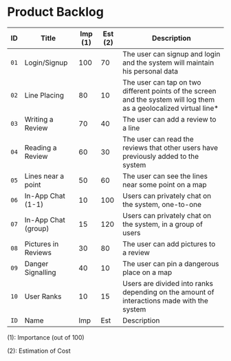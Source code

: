 # Product Backlog

|   ID   |   Title                   | Imp (1) | Est (2) |   Description                 |
---------|---------------------------|---------|---------|--------------------------------
|  `01`  |   Login/Signup            |   100   |    70   |   The user can signup and login and the system will maintain his personal data |
|  `02`  |   Line Placing            |    80   |    10   |   The user can tap on two different points of the screen and the system will log them as a geolocalized virtual line* |
|  `03`  |   Writing a Review        |    70   |    40   |   The user can add a review to a line |
|  `04`  |   Reading a Review        |    60   |    30   |   The user can read the reviews that other users have previously added to the system |
|  `05`  |   Lines near a point      |    50   |    60   |   The user can see the lines near some point on a map |
|  `06`  |   In-App Chat (1-1)       |    10   |   100   |   Users can privately chat on the system, one-to-one |
|  `07`  |   In-App Chat (group)     |    15   |   120   |   Users can privately chat on the system, in a group of users |
|  `08`  |   Pictures in Reviews     |    30   |    80   |   The user can add pictures to a review |
|  `09`  |   Danger Signalling       |    40   |    10   |   The user can pin a dangerous place on a map |
|  `10`  |   User Ranks              |    10   |    15   |   Users are divided into ranks depending on the amount of interactions made with the system |
|  `ID`  |   Name                    |   Imp   |   Est   |   Description                 |


(1): Importance (out of 100)

(2): Estimation of Cost

